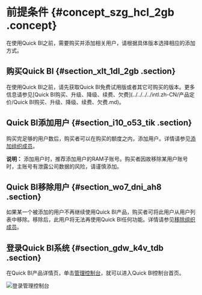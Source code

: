 # 前提条件 {#concept_szg_hcl_2gb .concept}

在使用Quick BI之前，需要购买并添加相关用户，请根据具体版本选择相应的添加方式。

## 购买Quick BI {#section_xlt_1dl_2gb .section}

在使用Quick BI之前，请先获取Quick BI免费试用版或者其它可购买的版本。更多信息请参见[Quick BI购买、升级、降级、续费、欠费](../../../../intl.zh-CN/产品定价/Quick BI购买、升级、降级、续费、欠费.md)。

## Quick BI添加用户 {#section_i10_o53_tik .section}

购买完足够的用户数后，购买者可以在购买的额度之内，添加用户。详情请参见[添加组织成员](../../../../intl.zh-CN/用户指南/组织及工作空间管理/组织管理/添加、查询、编辑、移除组织成员.md#section_uvm_grl_ngb)。

**说明：** 添加用户时，推荐添加用户的RAM子账号。购买者因故移除某用户账号时，主账号有泄露公司数据的风险，请谨慎添加。

## Quick BI移除用户 {#section_wo7_dni_ah8 .section}

如果某一个被添加的用户不再继续使用Quick BI产品，购买者可将此用户从用户列表中移除。移除后，此用户将无法再使用Quick BI任何功能。详情请参见[移除组织成员](../../../../intl.zh-CN/用户指南/组织及工作空间管理/组织管理/添加、查询、编辑、移除组织成员.md#section_tyl_hqq_ngb)。

## 登录Quick BI系统 {#section_gdw_k4v_tdb .section}

在Quick BI产品详情页，单击[管理控制台](https://data.aliyun.com/product/bi?spm=5176.8142029.dataTechnology.11.41416d3eTJ22ri)，就可以进入Quick BI控制台首页。

![登录管理控制台](http://static-aliyun-doc.oss-cn-hangzhou.aliyuncs.com/assets/img/80862/155721461944900_zh-CN.png)

